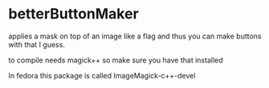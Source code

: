 # betterButtonMaker

applies a mask on top of an image like a flag and thus you can make buttons with that I guess.

to compile needs magick++ so make sure you have that installed

In fedora this package is called ImageMagick-c++-devel 
